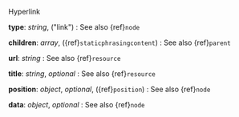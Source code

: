 Hyperlink

__type__: _string_, ("link")
: See also {ref}`node`

__children__: _array_, ({ref}`staticphrasingcontent`)
: See also {ref}`parent`

__url__: _string_
: See also {ref}`resource`

__title__: _string_, _optional_
: See also {ref}`resource`

__position__: _object_, _optional_, ({ref}`position`)
: See also {ref}`node`

__data__: _object_, _optional_
: See also {ref}`node`

